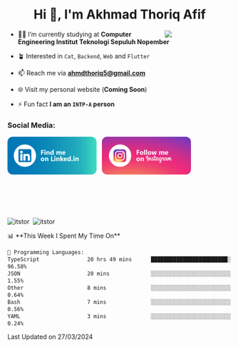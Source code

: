 <h1 align="center">Hi 👋, I'm Akhmad Thoriq Afif</h1>

<img align="right" src="https://i.giphy.com/media/VbnUQpnihPSIgIXuZv/giphy.webp" style="width:30%;">

- 👨‍🎓 I’m currently studying at **Computer Engineering Institut Teknologi Sepuluh Nopember**

- 🪴 Interested in `Cat`, `Backend`, `Web` and `Flutter`

- 📫 Reach me via **ahmdthoriq5@gmail.com**

- 🌐 Visit my personal website (**Coming Soon**)

- ⚡ Fun fact **I am an `INTP-A` person**

<h3 align="left">Social Media:</h3>
<p align="left">
<a href="https://linkedin.com/in/akhmad-thoriq-afif" target="_blank"><img align="center" src="./images/linkedin.png" alt="akhmad-thoriq-afif" width="200" /></a>&nbsp;&nbsp;
<a href="https://instagram.com/ahmdthoriq_" target="_blank"><img align="center" src="./images/instagram.png" alt="ahmdthoriq_"width="200" /></a>
</p>
</br>
</br>
</br>
</br>
<p><img align="center" src="https://github-readme-stats.vercel.app/api?username=itstor&show_icons=true&locale=en&theme=nord" alt="itstor" height="170"/>&nbsp;&nbsp;<img align="center" src="https://github-readme-stats.vercel.app/api/top-langs?username=itstor&show_icons=true&locale=en&layout=compact&theme=nord" alt="itstor" height="170" /></p>
<!--START_SECTION:waka-->
📊 **This Week I Spent My Time On** 

```text
💬 Programming Languages: 
TypeScript               20 hrs 49 mins      ████████████████████████░   96.58% 
JSON                     20 mins             ░░░░░░░░░░░░░░░░░░░░░░░░░   1.55% 
Other                    8 mins              ░░░░░░░░░░░░░░░░░░░░░░░░░   0.64% 
Bash                     7 mins              ░░░░░░░░░░░░░░░░░░░░░░░░░   0.56% 
YAML                     3 mins              ░░░░░░░░░░░░░░░░░░░░░░░░░   0.24%

```


 Last Updated on 27/03/2024
<!--END_SECTION:waka-->
